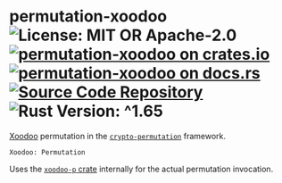 # permutation-xoodoo ![License: MIT OR Apache-2.0](https://img.shields.io/badge/license-MIT%20OR%20Apache--2.0-blue) [![permutation-xoodoo on crates.io](https://img.shields.io/crates/v/permutation-xoodoo)](https://crates.io/crates/permutation-xoodoo) [![permutation-xoodoo on docs.rs](https://docs.rs/permutation-xoodoo/badge.svg)](https://docs.rs/permutation-xoodoo) [![Source Code Repository](https://img.shields.io/badge/Code-On%20GitHub-blue?logo=GitHub)](https://github.com/niluxv/permutation_based_crypto) ![Rust Version: ^1.65](https://img.shields.io/badge/rustc-%5E1.65-orange.svg)

[Xoodoo][__link0] permutation in the [`crypto-permutation`][__link1] framework.

`Xoodoo: Permutation`

Uses the [`xoodoo-p` crate][__link2] internally for the actual permutation invocation.



 [__link0]: https://keccak.team/xoodoo.html
 [__link1]: https://crates.io/crates/crypto-permutation
 [__link2]: https://crates.io/crates/xoodoo-p

